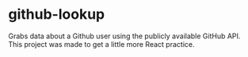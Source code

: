 # github-lookup
Grabs data about a Github user using the publicly available GitHub API. <br>
This project was made to get a little more React practice.